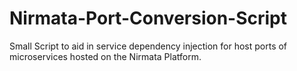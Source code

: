 # Nirmata-Port-Conversion-Script
Small Script to aid in service dependency injection for host ports of microservices hosted on the Nirmata Platform. 
